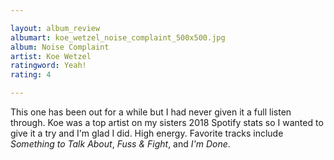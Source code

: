 ```yaml
---

layout: album_review
albumart: koe_wetzel_noise_complaint_500x500.jpg
album: Noise Complaint
artist: Koe Wetzel
ratingword: Yeah!
rating: 4

---
```


This one has been out for a while but I had never given it a full listen through. Koe was a top artist on my sisters 2018 Spotify stats so I wanted to give it a try and I'm glad I did. High energy. Favorite tracks include *Something to Talk About*, *Fuss &amp; Fight*, and *I'm Done*.
